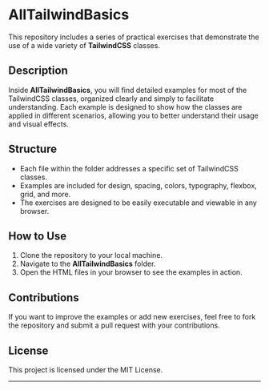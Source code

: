 # AllTailwindBasics

This repository includes a series of practical exercises that demonstrate the use of a wide variety of **TailwindCSS** classes.

## Description

Inside **AllTailwindBasics**, you will find detailed examples for most of the TailwindCSS classes, organized clearly and simply to facilitate understanding. Each example is designed to show how the classes are applied in different scenarios, allowing you to better understand their usage and visual effects.

## Structure

- Each file within the folder addresses a specific set of TailwindCSS classes.
- Examples are included for design, spacing, colors, typography, flexbox, grid, and more.
- The exercises are designed to be easily executable and viewable in any browser.

## How to Use

1. Clone the repository to your local machine.
2. Navigate to the **AllTailwindBasics** folder.
3. Open the HTML files in your browser to see the examples in action.

## Contributions

If you want to improve the examples or add new exercises, feel free to fork the repository and submit a pull request with your contributions.

## License

This project is licensed under the MIT License.

---
